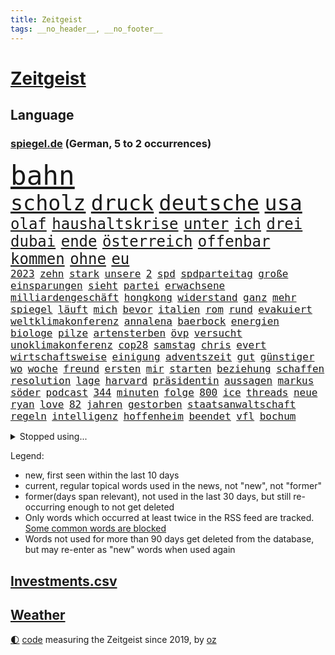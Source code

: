 ```yaml
---
title: Zeitgeist
tags: __no_header__, __no_footer__
---
```


# [Zeitgeist](https://oliz.io/zeitgeist/)

## Language

<h3><a href="https://www.spiegel.de" target="_blank">spiegel.de</a> (German, 5 to 2 occurrences)</h3>
<p style="font-family:monospace">
<span style="font-size:32pt"><a href="news_links.html#bahn" class="current">bahn</a></span>
<br>
<span style="font-size:25pt"><a href="news_links.html#scholz" class="current">scholz</a></span>
<span style="font-size:25pt"><a href="news_links.html#druck" class="current">druck</a></span>
<span style="font-size:25pt"><a href="news_links.html#deutsche" class="current">deutsche</a></span>
<span style="font-size:25pt"><a href="news_links.html#usa" class="current">usa</a></span>
<br>
<span style="font-size:18pt"><a href="news_links.html#olaf" class="current">olaf</a></span>
<span style="font-size:18pt"><a href="news_links.html#haushaltskrise" class="current">haushaltskrise</a></span>
<span style="font-size:18pt"><a href="news_links.html#unter" class="current">unter</a></span>
<span style="font-size:18pt"><a href="news_links.html#ich" class="current">ich</a></span>
<span style="font-size:18pt"><a href="news_links.html#drei" class="current">drei</a></span>
<span style="font-size:18pt"><a href="news_links.html#dubai" class="current">dubai</a></span>
<span style="font-size:18pt"><a href="news_links.html#ende" class="current">ende</a></span>
<span style="font-size:18pt"><a href="news_links.html#österreich" class="current">österreich</a></span>
<span style="font-size:18pt"><a href="news_links.html#offenbar" class="current">offenbar</a></span>
<span style="font-size:18pt"><a href="news_links.html#kommen" class="current">kommen</a></span>
<span style="font-size:18pt"><a href="news_links.html#ohne" class="current">ohne</a></span>
<span style="font-size:18pt"><a href="news_links.html#eu" class="current">eu</a></span>
<br>
<span style="font-size:12pt"><a href="news_links.html#2023" class="current">2023</a></span>
<span style="font-size:12pt"><a href="news_links.html#zehn" class="current">zehn</a></span>
<span style="font-size:12pt"><a href="news_links.html#stark" class="current">stark</a></span>
<span style="font-size:12pt"><a href="news_links.html#unsere" class="current">unsere</a></span>
<span style="font-size:12pt"><a href="news_links.html#2" class="current">2</a></span>
<span style="font-size:12pt"><a href="news_links.html#spd" class="current">spd</a></span>
<span style="font-size:12pt"><a href="news_links.html#spdparteitag" class="new">spdparteitag</a></span>
<span style="font-size:12pt"><a href="news_links.html#große" class="current">große</a></span>
<span style="font-size:12pt"><a href="news_links.html#einsparungen" class="new">einsparungen</a></span>
<span style="font-size:12pt"><a href="news_links.html#sieht" class="current">sieht</a></span>
<span style="font-size:12pt"><a href="news_links.html#partei" class="current">partei</a></span>
<span style="font-size:12pt"><a href="news_links.html#erwachsene" class="current">erwachsene</a></span>
<span style="font-size:12pt"><a href="news_links.html#milliardengeschäft" class="current">milliardengeschäft</a></span>
<span style="font-size:12pt"><a href="news_links.html#hongkong" class="current">hongkong</a></span>
<span style="font-size:12pt"><a href="news_links.html#widerstand" class="current">widerstand</a></span>
<span style="font-size:12pt"><a href="news_links.html#ganz" class="current">ganz</a></span>
<span style="font-size:12pt"><a href="news_links.html#mehr" class="current">mehr</a></span>
<span style="font-size:12pt"><a href="news_links.html#spiegel" class="current">spiegel</a></span>
<span style="font-size:12pt"><a href="news_links.html#läuft" class="current">läuft</a></span>
<span style="font-size:12pt"><a href="news_links.html#mich" class="current">mich</a></span>
<span style="font-size:12pt"><a href="news_links.html#bevor" class="current">bevor</a></span>
<span style="font-size:12pt"><a href="news_links.html#italien" class="current">italien</a></span>
<span style="font-size:12pt"><a href="news_links.html#rom" class="current">rom</a></span>
<span style="font-size:12pt"><a href="news_links.html#rund" class="current">rund</a></span>
<span style="font-size:12pt"><a href="news_links.html#evakuiert" class="current">evakuiert</a></span>
<span style="font-size:12pt"><a href="news_links.html#weltklimakonferenz" class="current">weltklimakonferenz</a></span>
<span style="font-size:12pt"><a href="news_links.html#annalena" class="current">annalena</a></span>
<span style="font-size:12pt"><a href="news_links.html#baerbock" class="current">baerbock</a></span>
<span style="font-size:12pt"><a href="news_links.html#energien" class="current">energien</a></span>
<span style="font-size:12pt"><a href="news_links.html#biologe" class="current">biologe</a></span>
<span style="font-size:12pt"><a href="news_links.html#pilze" class="new">pilze</a></span>
<span style="font-size:12pt"><a href="news_links.html#artensterben" class="new">artensterben</a></span>
<span style="font-size:12pt"><a href="news_links.html#övp" class="current">övp</a></span>
<span style="font-size:12pt"><a href="news_links.html#versucht" class="current">versucht</a></span>
<span style="font-size:12pt"><a href="news_links.html#unoklimakonferenz" class="current">unoklimakonferenz</a></span>
<span style="font-size:12pt"><a href="news_links.html#cop28" class="current">cop28</a></span>
<span style="font-size:12pt"><a href="news_links.html#samstag" class="current">samstag</a></span>
<span style="font-size:12pt"><a href="news_links.html#chris" class="current">chris</a></span>
<span style="font-size:12pt"><a href="news_links.html#evert" class="new">evert</a></span>
<span style="font-size:12pt"><a href="news_links.html#wirtschaftsweise" class="current">wirtschaftsweise</a></span>
<span style="font-size:12pt"><a href="news_links.html#einigung" class="current">einigung</a></span>
<span style="font-size:12pt"><a href="news_links.html#adventszeit" class="current">adventszeit</a></span>
<span style="font-size:12pt"><a href="news_links.html#gut" class="current">gut</a></span>
<span style="font-size:12pt"><a href="news_links.html#günstiger" class="current">günstiger</a></span>
<span style="font-size:12pt"><a href="news_links.html#wo" class="current">wo</a></span>
<span style="font-size:12pt"><a href="news_links.html#woche" class="current">woche</a></span>
<span style="font-size:12pt"><a href="news_links.html#freund" class="current">freund</a></span>
<span style="font-size:12pt"><a href="news_links.html#ersten" class="current">ersten</a></span>
<span style="font-size:12pt"><a href="news_links.html#mir" class="current">mir</a></span>
<span style="font-size:12pt"><a href="news_links.html#starten" class="current">starten</a></span>
<span style="font-size:12pt"><a href="news_links.html#beziehung" class="current">beziehung</a></span>
<span style="font-size:12pt"><a href="news_links.html#schaffen" class="current">schaffen</a></span>
<span style="font-size:12pt"><a href="news_links.html#resolution" class="current">resolution</a></span>
<span style="font-size:12pt"><a href="news_links.html#lage" class="current">lage</a></span>
<span style="font-size:12pt"><a href="news_links.html#harvard" class="new">harvard</a></span>
<span style="font-size:12pt"><a href="news_links.html#präsidentin" class="current">präsidentin</a></span>
<span style="font-size:12pt"><a href="news_links.html#aussagen" class="current">aussagen</a></span>
<span style="font-size:12pt"><a href="news_links.html#markus" class="current">markus</a></span>
<span style="font-size:12pt"><a href="news_links.html#söder" class="current">söder</a></span>
<span style="font-size:12pt"><a href="news_links.html#podcast" class="current">podcast</a></span>
<span style="font-size:12pt"><a href="news_links.html#344" class="new">344</a></span>
<span style="font-size:12pt"><a href="news_links.html#minuten" class="current">minuten</a></span>
<span style="font-size:12pt"><a href="news_links.html#folge" class="current">folge</a></span>
<span style="font-size:12pt"><a href="news_links.html#800" class="current">800</a></span>
<span style="font-size:12pt"><a href="news_links.html#ice" class="current">ice</a></span>
<span style="font-size:12pt"><a href="news_links.html#threads" class="new">threads</a></span>
<span style="font-size:12pt"><a href="news_links.html#neue" class="current">neue</a></span>
<span style="font-size:12pt"><a href="news_links.html#ryan" class="current">ryan</a></span>
<span style="font-size:12pt"><a href="news_links.html#love" class="current">love</a></span>
<span style="font-size:12pt"><a href="news_links.html#82" class="current">82</a></span>
<span style="font-size:12pt"><a href="news_links.html#jahren" class="current">jahren</a></span>
<span style="font-size:12pt"><a href="news_links.html#gestorben" class="current">gestorben</a></span>
<span style="font-size:12pt"><a href="news_links.html#staatsanwaltschaft" class="current">staatsanwaltschaft</a></span>
<span style="font-size:12pt"><a href="news_links.html#regeln" class="current">regeln</a></span>
<span style="font-size:12pt"><a href="news_links.html#intelligenz" class="current">intelligenz</a></span>
<span style="font-size:12pt"><a href="news_links.html#hoffenheim" class="current">hoffenheim</a></span>
<span style="font-size:12pt"><a href="news_links.html#beendet" class="current">beendet</a></span>
<span style="font-size:12pt"><a href="news_links.html#vfl" class="current">vfl</a></span>
<span style="font-size:12pt"><a href="news_links.html#bochum" class="current">bochum</a></span>
</p>
<details>
<summary>Stopped using...</summary>
<p class="former" style="font-size:12pt">
enorm(1144) arbeitsplatz(1143) befinden(1142) gemeinden(1142) kennt(1142) niveau(1142) 2016(1141) bundespolizei(1141) chelsea(1141) hinterlassen(1141) klare(1141) magdeburg(1141) regisseur(1141) wolfsburg(1141) anwohner(1140) aufgefordert(1140) flugzeuge(1140) gemeinde(1140) pandemie(1140) sonne(1140) stars(1140) asche(1139) bitten(1139) ruhe(1139) seitdem(1139) verdachts(1139) arm(1138) erfolge(1138) geliefert(1138) menge(1138) schlimmsten(1138) wünschen(1138) freut(1137) kündigen(1137) mengen(1137) müssten(1137) ursula(1137) west(1137) österreichischen(1137) diktator(1136) führerschein(1136) nachwuchs(1136) rest(1136) riss(1136) starken(1136) suspendiert(1136) belarussische(1135) bloß(1135) depressionen(1135) halle(1135) höher(1135) nahmen(1135) schildert(1135) zählen(1135) ankündigung(1134) ard(1134) erscheinen(1134) hans(1134) passen(1134) passieren(1134) tests(1134) 400(1133) afrika(1133) litauen(1133) rat(1133) regen(1133) werke(1133) runde(1132) bundesstaat(1131) käufer(1131) leyen(1131) messi(1131) nutzte(1131) belasten(1130) lobt(1130) spott(1130) täglich(1130) verheerenden(1130) 24(1129) fielen(1129) finanziell(1129) siegte(1129) störung(1129) verspielt(1129) mitteln(1128) reden(1128) umsatz(1128) e(1127) form(1127) 10(1126) erkenntnisse(1126) verbessert(1126) zugelassen(1126) entwickeln(1125) tragödie(1125) vorstellen(1125) crash(1124) eklat(1124) geflogen(1123) verbände(1123) wien(1123) produzieren(1121) schwierige(1121) gering(1120) geschäftsführer(1120) patient(1120) voraussetzungen(1120) 600(1119) außerhalb(1119) claudia(1119) überschwemmungen(1117) heftiger(1114) spenden(1113) erstochen(1112) frisch(1109) griechischen(1109) hängen(1107) teilt(1106) benötigen(1104) profis(1103) schützt(1103) versorgung(1103) karten(1102) überfall(1097) bewegt(1096) einblicke(1091) günther(1091) smartphones(1091) langem(1078) blinken(1076) flog(1076) offener(1076) marine(1073) konfrontation(1024) lehrerin(1017) josef(993) airline(951) australischen(864) autoren(864) zugestimmt(851) beeinträchtigt(833) russischem(828) drauf(823) exil(819) moderner(812) energiepreise(810) machtübernahme(808) eindeutig(805) zeitungsbericht(804) gefiel(801) erreichte(797) offene(796) fehlender(792) spiegelkorrespondent(789) großbank(784) australiens(780) abhängigkeit(779) gefeuert(777) unbekannter(752) benutzt(750) roth(742) gestört(738) auge(734) kiews(726) gesteckt(720) stephen(719) beschossen(714) emotional(710) klappt(706) rasch(704) verteuert(703) möchten(701) waffenlieferungen(688) verpflichtung(687) klara(685) krim(684) wolf(684) menschenrechtler(683) zusammenhalt(681) untergang(680) match(677) euch(668) fehlverhalten(651) unwetter(645) abseits(644) benötigt(640) 98(638) abgeschafft(632) arbeitszeit(628) vorab(624) kasse(614) rezession(614) saporischschja(612) hochschule(611) patrick(611) flüchten(604) spart(596) herrschte(593) humor(588) spannung(587) weitermachen(585) nachfolgerin(583) besetzen(580) ufer(574) heiß(571) versöhnung(571) prominenten(562) unterliegt(559) würdigt(558) falscher(554) exuspräsident(548) budapest(546) debattiert(546) 8(545) kenia(539) lob(536) kaffee(529) yorks(527) verhaftung(526) youtube(525) misshandelt(519) feuert(518) baum(515) nahrung(515) riesig(510) 16jähriger(505) jemals(505) krebserkrankung(505) sehe(504) berlinneukölln(500) fassungslos(500) anruf(499) angespannt(483) antony(482) träume(482) moderator(477) aufbau(474) offizielle(474) führten(473) sperren(469) hände(466) pleiten(465) wunderbar(461) entkommen(459) herunter(459) okay(459) heikle(458) gott(456) lettland(451) richtete(445) schmuck(442) kontroverse(437) praktisch(434) dunkle(433) branchen(430) sohnes(427) kollegin(424) kompliziert(422) adidas(419) abzug(418) bruch(416) symbole(411) lionel(410) ratten(397) abbruch(394) passagieren(389) absolviert(388) gegessen(388) beantragen(387) autorinnen(383) prangert(380) überzeugte(380) apples(378) heinrich(378) general(377) spielzeug(377) credit(376) suisse(376) 21jährige(375) reichlich(372) milliardenverlust(371) unerlaubt(369) stimmten(368) einstige(367) geheim(365) 500000(362) landesweiten(362) technische(359) wiederholen(354) technologien(350) text(350) durcheinander(349) marcel(349) erstickt(348) verlorenen(348) muster(347) emails(346) jong(346) kritikern(346) un(346) segeln(345) verschafft(343) escooter(340) gekündigt(340) dritter(339) verarbeiten(339) trauern(338) unmöglich(337) konzernchef(336) beheben(334) tourismus(329) beliebter(328) gegründet(327) zehnte(326) mittelpunkt(325) regenfälle(325) csupolitiker(324) kulturstaatsministerin(324) pokal(322) satellitenbild(322) unicef(321) aussieht(320) sammlung(320) statistik(318) rüstet(317) erlag(316) fernando(312) hilfsorganisation(312) umfasst(307) befasst(306) schwache(301) neunzigerjahren(299) nicolas(299) inseln(297) fluggesellschaft(294) verbrennt(293) segelboot(291) bauministerin(288) geywitz(288) sätze(288) freiwillige(287) juristischen(286) schweres(286) baltikum(285) filmen(285) schleswigholsteins(284) zögern(282) dienen(281) dfbpokal(278) zaun(277) einheimischen(276) premiers(276) verschwundenen(276) politikwissenschaftler(274) nordirland(272) umstellung(270) niger(269) uhren(269) amtskollege(268) grafiken(266) merklich(266) potenzial(265) gegenoffensive(263) mund(263) aktualisiert(262) leichtathletik(261) schwangerschaftsabbrüche(261) etappensieg(260) duisburg(259) slowenien(257) reichelt(256) kreativ(255) obduziert(255) wänden(255) ungeklärt(254) aldi(253) konzernen(253) zurückgeben(253) sterbehilfe(249) wirtschaftsleistung(249) zwist(249) bildschirm(248) räuber(247) rügen(247) aktie(245) bundesverwaltungsgericht(244) protestaktion(244) gegenwind(241) kaufkraft(241) social(241) unterschiede(241) schließung(240) segeljacht(240) aktueller(239) duschen(238) einspruch(238) krachte(238) obduktion(238) portal(238) wohnen(238) defekt(237) schnellere(236) länderspiele(235) schauspielers(235) wüst(235) ubs(234) zentrales(232) hakenkreuze(231) schleuser(231) kader(230) bewährung(229) konzentrieren(228) fußballverband(227) gefangen(227) minderjähriger(223) unseres(221) 1974(220) brown(220) adhs(219) breite(219) halbiert(219) alexandria(218) prämien(217) beleidigung(215) bundestrainerin(215) fußballbund(215) geflüchteter(215) münchens(215) normalen(214) alarmbereitschaft(213) hinterließ(213) heimatstadt(212) durften(209) genutzte(209) matt(209) urlauber(209) votum(208) chaotisch(207) notarzt(207) dir(203) grundlage(203) unzureichend(202) gekappt(200) attraktion(199) diebstahl(199) edeka(199) selbstversuch(198) dienste(197) mühe(197) benannt(195) problematisch(195) besiegte(194) heizungsgesetz(194) dreifach(193) mantel(193) 26jährige(191) tegernsee(191) umstieg(191) angemessene(190) motto(190) organisiert(190) südkoreas(189) schönsten(188) inhaftierte(187) accessoire(186) gelernt(186) untergebracht(186) pérez(184) sergio(184) gewannen(182) institute(182) fertig(180) gesellschaftlichen(180) schiefgehen(180) mobilität(179) überflutete(179) angelegt(178) erneuerbarer(178) lustige(178) email(177) blamiert(176) schockiert(176) strache(176) wutrede(176) befragt(175) einbestellt(175) soldatinnen(175) blicke(174) entgehen(173) friedhof(171) menschlicher(171) verdächtig(171) wirtschaftlich(171) amazongründer(170) unterschiedliche(170) 11000(169) gasspeicher(169) pakt(169) budget(168) co₂emissionen(168) treffe(168) website(168) fürth(167) greuther(167) 77(166) abgenommen(166) flugbetrieb(166) leichte(166) ford(164) verurteilen(164) intensive(163) kurzer(163) rasen(163) widerstands(162) lok(161) babyboomer(160) amerikanern(159) ausgeht(158) defensive(158) spahn(158) 35jährigen(157) auswärtigen(154) telefon(154) makkabi(153) stock(153) versammlung(153) nachkommen(152) unbemerkt(152) plakate(150) feierabend(148) gespült(148) lebenshaltungskosten(148) metachef(148) argentinische(146) toskana(146) begründete(145) geschäfts(145) lud(145) schnappt(145) unwettern(144) wehen(144) jemanden(143) preiserhöhung(143) queere(143) chipfabrik(142) energieverbrauch(142) kanadischem(141) geteilt(139) parteifreunde(139) effizienter(137) oktoberfest(137) rekordmann(137) schwimmer(136) victoria(136) pass(135) verfilmt(135) vorzeitigen(135) schlaganfall(134) rewe(133) autoherstellern(132) durchschnitt(132) schmerzhaft(132) vorort(132) analysieren(130) aufzunehmen(130) diskriminierung(130) zweitgrößten(130) bestseller(129) selbstbewusst(129) gasriesen(128) krankenwagen(128) kylie(128) schlimmer(128) travis(128) afdpolitiker(127) polizeistreife(127) beigesetzt(126) irritierte(126) lösten(125) unterbunden(125) flüchtlingslager(124) marokko(124) carolin(123) georgia(123) islamistische(123) postbank(123) 1972(122) black(121) sturmtief(121) politikerinnen(120) behandeln(119) potenzieller(119) siebenmal(119) ausgehandelt(118) froh(118) metropole(118) terroranschläge(118) unzählige(118) öffentliches(118) dagestan(117) flächen(117) iphone(117) demonstrant(115) kleidungsstück(115) 72jährige(114) angabe(114) britney(114) fahrzeugen(114) moderieren(114) spears(114) ökonomisch(114) flüchtet(113) spontan(113) gewählte(112) masche(112) pennsylvania(112) standorten(111) geheimer(110) costa(109) durchschnittliche(109) exxon(109) gezündet(108) liebeskummer(108) instagrampost(107) profitabel(107) kittel(106) schreckt(106) techunternehmen(105) winde(105) fing(104) strafbefehl(104) akute(103) europaweit(103) rettungswagen(102) visa(102) arizona(101) austragen(101) geschätzt(101) kollidieren(101) schmerzhaften(101) handschlag(100) pablo(100) abgeschnitten(99) einsam(99) fahrschein(99) kohleausstieg(99) komplizierte(99) reserve(99) empfindet(98) exfrau(98) entwicklungshilfe(97) friedensnobelpreisträgerin(97) geplatzte(97) hotspots(97) putschisten(97) rekordjahr(97) usfernsehen(97) wandte(97) langeweile(96) gebürtige(95) kanarische(95) siri(95) wolff(95) überstunden(95) chefinnen(94) ablehnen(93) digitalen(93) hartes(93) tankstelle(93) uber(93) alexa(92) aufwendigen(92) fastfoodkette(92) versicherungen(92) entsorgen(91) geister(91) interessant(91) spaziergang(91) franken(90) jahresbericht(90) kimberly(90) konjunkturflaute(90) leinwand(90) rennstrecke(90) tagesthemen(90) wework(90) außerordentlichen(89) dribblings(89) heftigem(89) rinder(89) ruder(89) superreiche(89) verkohlte(89) durchbrochen(88) eurozone(88) exminister(88) kundin(88) notübernahme(88) baku(87) dorn(87) exklusiven(87) sperre(87) buschbrände(86) drogenboss(86) geheimdienstchef(86) gekürzt(86) ticketpreise(86) todesursache(86) 43jähriger(85) beherbergt(85) dienstwaffe(85) friedensformel(85) gestiegenen(85) heidelberger(85) michigan(85) schärfste(85) webbteleskops(85) ärgert(85) bankmanfried(84) betrunkene(84) endgültigen(84) hall(84) nordisk(84) novo(84) ruhmeshalle(84) vielfach(84) anker(83) autobranche(83) coole(83) eckart(83) hirschhausen(83) nordkoreas(83) radman(83) allgäuer(82) bezweifeln(82) makeup(82) rtlmoderator(82) schulpflicht(82) steuerbetrug(82) unterhält(82) beliebtesten(81) cduvize(81) gegriffen(81) harald(81) ötzi(81) angesehen(80) bombenanschlag(80) bundespartei(80) deine(80) hansgeorg(80) kontrollverlust(80) maaßen(80) sarkozy(80) schwänzen(80) footballprofi(79) gecko(79) rekordtief(79) väter(79) zusammengebrochen(79) 52jährige(78) bootsfahrt(78) disziplin(78) erkaufen(78) nachsehen(78) nintendo(78) oppositionschef(78) spezialeinheit(78) erweitern(77) exverfassungsschutzchef(77) sicherheitsorgane(77) angehören(76) friedlichen(76) gerhart(76) hamsterrad(76) motors(76) notfalls(76) staatsangehörigkeit(76) verbrannte(76) verübt(76) crazy(75) neuauflage(75) sonnenschein(75) umbringen(75) gelesen(74) herauszuholen(74) jusos(74) kryptostar(74) kussskandal(74) uswahl(74) diebstählen(73) einstecken(73) explodierte(73) haftantritt(73) me(73) thiel(73) wanken(73) einflussreiche(72) enthielt(72) fußballfans(72) isolierte(72) nina(72) schockierte(72) seht(72) abhalten(71) bayernspieler(71) errungen(71) kollabierte(71) kussattacke(71) wohnungsnot(71) übergriffig(71) 1978(70) achtzigerjahren(70) dunkel(70) herkunftsländern(70) hungerstreik(70) kebekus(70) fangen(69) funde(69) hassbotschaften(69) beantworten(68) filmpreis(68) finanzspritze(68) gravierend(68) küchenmesser(68) people(68) schlechtesten(68) slowakische(68) stacheldraht(68) wurm(68) 12000(67) 2001(67) buschfeuer(67) malta(67) mikrochip(67) auszahlen(66) morddrohungen(66) ohio(66) bergkarabach(65) deutschlandtempo(65) dozent(65) komplettes(65) ludwigshafen(65) too(65) atomwaffentests(64) ausreden(64) chiemgau(64) echo(64) eingeschränkt(64) glänzt(64) wehrpflicht(64) erschlagen(63) heinsberg(63) holocaustüberlebende(63) identifizierung(63) krause(63) kürt(63) nevada(63) sammer(63) scholz'(63) sevilla(63) transfercoup(63) wochenarbeitszeit(63) ausländischem(62) bundesligaprofi(62) burning(62) eigentlichen(62) g7(62) gearbeitet(62) glasfaser(62) heimspiel(62) hässliches(62) entziehen(61) herkunftsländer(61) kluge(61) mehren(61) umweltschützern(61) zelte(61) abspaltung(60) doppelmoral(60) israelitischen(60) kultusgemeinde(60) kzgedenkstätte(60) kzgedenkstätten(60) lebende(60) luftraums(60) namensänderung(60) strauß(60) umkleidekabine(60) 1994(59) berüchtigten(59) demoliert(59) mehrmals(59) millionenmarke(59) polizeiauto(59) polyamore(59) scheiben(59) sportwelt(59) atomschlag(58) fehlte(58) klangvollen(58) manchem(58) 56jährigen(57) antisemitischer(57) ehesten(57) kenntnis(57) sportlich(57) verbrachte(57) 9/11(56) abtreibungen(56) berüchtigte(56) halloween(56) unausweichlich(56) verbrennungen(56) abgeschreckt(55) haakon(55) kolonialgebiet(55) nflspiel(55) schiebt(55) schotten(55) bay(54) benennen(54) kampfgebiet(54) kreationen(54) milliardärin(54) montpellier(54) nazivergleich(54) steuererklärung(54) süßigkeiten(54) anhaltend(53) erzrivale(53) geiselnehmer(53) hessenwahl(53) kommissionspräsidentin(53) unogeneralversammlung(53) zerstörerische(53) ei(52) gesundheitsministerium(52) massives(52) roll(52) transporter(52) wehrte(52) richtern(51) unfaire(51) weinen(51) organisatoren(50) saisonniederlage(50) aaron(49) hafencity(49) handynetzes(49) helmutkohlallee(49) lobes(49) steuerung(49) bundesvorstand(48) einiger(48) gegebenenfalls(48) import(48) interaktive(48) music(48) northern(48) nähern(48) rekordzahl(48) schockt(48) ultrarechten(48) antiterroroperation(47) auftritten(47) chatgpthersteller(47) chevron(47) erkältung(47) gestiegener(47) kurzfilm(47) medizinische(47) rettig(47) verdrängt(47) armenischen(46) botschaftspersonal(46) familiäre(46) kanadier(46) kemmerich(46) salman(46) stellantis(46) 74jährige(45) weltweites(45) üppigen(45) ocasiocortez(44) zuzug(44) ausgebauten(43) bedauern(43) del(43) ottawa(43) psgfans(43) qualifizieren(43) taugen(43) ungleich(43) 38jährige(42) laufsteg(42) zusammenstöße(42) ablehnung(41) leipziger(41) entkommt(40) gefahndet(40) mccartney(40) porträtiert(40) raketeneinschlag(40) verhungert(40) zugesagt(40) zynisch(40) 25jährige(39) bevorstehen(39) gehindert(39) hinterkopf(39) jessy(39) männerfreundschaft(39) usbörsenaufsicht(39) wellmer(39) woman(39) abgemeldet(38) enormer(38) olympiaqualifikation(38) portion(38) schätze(38) spdinnenministerin(38) terrors(38) 22jährige(37) arnold(37) biss(37) handball(37) literarische(37) streifenwagen(37) vandalismus(37) csulandesgruppenchef(36) demontiert(36) dobrindt(36) fatale(36) jugendklub(36) kelce(36) unterboten(36) dunklen(35) finanzhilfen(35) irreführende(35) irreguläre(35) langjähriger(35) medium(35) neuerungen(35) strafprozess(35) westeuropa(35) zeitinterview(35) demokratin(34) geschleudert(34) immobilienkauf(34) intern(34) kaufhaus(34) kryptoguru(34) ministerpräsidentenkonferenz(34) rennstall(34) strandet(34) tatorts(34) vorindustriellen(34) antreibt(33) betrugsprozess(33) einsätzen(33) fico(33) gibson(33) steuerreform(33) umzugehen(33) asylsuchenden(32) ausreisen(32) beziehungsstreit(32) exsoldat(32) saarbrücken(32) schnellste(32) sonntagsfrage(32) verwendens(32) werft(32) echter(31) festlegen(31) geflutet(31) geschworenen(31) meldeten(31) mohammadi(31) waschen(31) wirkten(31) gerast(30) hamasüberfall(30) late(30) portugiesische(30) ratlos(30) sprengen(30) todesopfern(30) willkommen(30) wu(30) asylkurs(29) bangladesch(29) emotionaler(29) hilfsgelder(29) lokalpolitiker(29) predator(29) ratschläge(29) rock(29) schlussphase(29) schwächelnden(29) vage(29) angeschlagen(28) augstein(28) benannten(28) evo(28) kingdom(28) köstliche(28) rudolf(28) spiegelgründer(28) 1985(27) akademie(27) bundes(27) plattenfirma(27) propalästinensische(27) roma(27) sinti(27) taschenmesser(27) files(26) kampfbrigade(26) kigenerierte(26) misslang(26) rathäuser(26) ticketbuchung(26) 37jähriger(25) 66(25) eingedrungen(25) endlosen(25) exbildchefredakteur(25) fühlten(25) fünfprozenthürde(25) hollywoodstars(25) israelnews(25) rechtfertigung(25) sympathien(25) verreisen(25) gütersparte(24) rekordwert(24) schafe(24) vorgesorgt(24) yoni(24) bezahlkarte(23) children(23) erhob(23) erlebnisse(23) flag(23) freue(23) jenner(23) propalästinademos(23) save(23) agiert(22) bundesumweltministerin(22) israelisches(22) machbare(22) deutschlandreise(21) familienmitglied(21) hamasangreifer(21) louk(21) mutprobe(21) nachbar(21) neuntklässler(21) reiselust(21) schranke(21) shani(21) sicherheitsgründen(21) tatortvote(21) transplantation(21) absichern(20) friert(20) kanaren(20) odyssee(20) schwarzarbeit(20) sophia(20) unfähigkeit(20) überholmanöver(20) angegriffene(19) hoffnungslosigkeit(19) mazraoui(19) noussair(19) prosor(19) wagt(19) abschneiden(18) besitzerin(18) bo(18) bundesligapartie(18) ex(18) hasst(18) koalitionsvertrag(18) kult(18) küssen(18) moralische(18) natürliches(18) planungsbeschleunigung(18) precht(18) sturmflut(18) zurückkehrte(18) gehofft(17) notwendigkeit(17) reutersjournalist(17) strategien(17) terrorwarnstufe(17) zuschauern(17) 1966(16) emirat(16) nordwesten(16) votierten(16) dortmunds(15) eure(15) fortlaufend(15) fähig(15) generalstaatsanwaltschaft(15) grauen(15) mitgestalten(15) niedrigsten(15) sexy(15) verschleppung(15) visualisierungen(15) abo(14) arye(14) biber(14) cnninterview(14) generalstaatsanwältin(14) jomkippurkrieg(14) klebt(14) nahrungsmittel(14) premiumabo(14) schürt(14) shalicar(14) strafmaßnahmen(14) tabelle(14) werbespots(14) wild(14) appellierte(13) attraktiver(13) ausführlich(13) autobiografie(13) escobar(13) ingo(13) klingen(13) marc(13) schwört(13) terminplanung(13) erholungsurlaub(12) furchtbar(12) hüller(12) kritischer(12) mär(12) ostseesturmflut(12) positioniert(12) resultierenden(12) bruchsal(11) inspiration(11) israelhamas(11) luftangriff(11) mangelhaft(11) verkleiden(11)
</p>
</details>
<p>Legend:
<ul>
<li><span class="new">new</span>, first seen within the last 10 days</li>
<li><span class="current">current</span>, regular topical words used in the news, not "new", not "former"</li>
<li><span class="former">former(days span relevant)</span>, not used in the last 30 days, but still re-occurring enough to not get deleted</li>
<li>Only words which occurred at least twice in the RSS feed are tracked. <a href="language/filters.py">Some common words are blocked</a></li>
<li>Words not used for more than 90 days get deleted from the database, but may re-enter as "new" words when used again</li>
</ul>
</p>

## [Investments](investments.html)[.csv](investments.csv)

## [Weather](weather.html)

<footer>
<a href="javascript:toggleTheme()" class="nav">🌓</a>
<a href="https://github.com/ooz/zeitgeist">code</a> measuring the Zeitgeist since 2019, by <a href="https://oliz.io">oz</a>
</footer>
